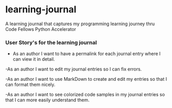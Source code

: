 # learning-journal

A learning journal that captures my programming learning journey thru Code Fellows Python Accelerator

### User Story's for the learning journal

- As an author I want to have a permalink for each journal entry where I can view it in detail.

-As an author I want to edit my journal entries so I can fix errors.

-As an author I want to use MarkDown to create and edit my entries so that I can format them nicely.

-As an author I want to see colorized code samples in my journal entries so that I can more easily understand them.
